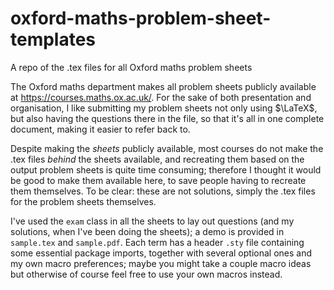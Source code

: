 # oxford-maths-problem-sheet-templates
A repo of the .tex files for all Oxford maths problem sheets

The Oxford maths department makes all problem sheets publicly available at https://courses.maths.ox.ac.uk/. For the sake of both presentation and organisation, I like submitting my problem sheets not only using $\LaTeX$, but also having the questions there in the file, so that it's all in one complete document, making it easier to refer back to.

Despite making the *sheets* publicly available, most courses do not make the .tex files *behind* the sheets available, and recreating them based on the output problem sheets is quite time consuming; therefore I thought it would be good to make them available here, to save people having to recreate them themselves. To be clear: these are not solutions, simply the .tex files for the problem sheets themselves.

I've used the `exam` class in all the sheets to lay out questions (and my solutions, when I've been doing the sheets); a demo is provided in `sample.tex` and `sample.pdf`. Each term has a header `.sty` file containing some essential package imports, together with several optional ones and my own macro preferences; maybe you might take a couple macro ideas but otherwise of course feel free to use your own macros instead.
